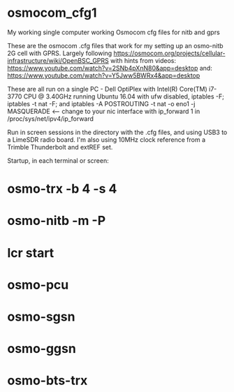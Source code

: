# osmocom_cfg1
My working single computer working Osmocom cfg files for nitb and gprs

These are the osmocom .cfg files that work for my setting up an osmo-nitb 2G cell with GPRS.
Largely following https://osmocom.org/projects/cellular-infrastructure/wiki/OpenBSC_GPRS
with hints from videos: https://www.youtube.com/watch?v=2SNb4pXnN80&app=desktop
and: https://www.youtube.com/watch?v=Y5Jww5BWRx4&app=desktop

These are all run on a single PC - Dell OptiPlex with Intel(R) Core(TM) i7-3770 CPU @ 3.40GHz running Ubuntu 16.04
with ufw disabled, iptables -F; iptables -t nat -F; and
  iptables -A POSTROUTING -t nat -o eno1 -j MASQUERADE      <-- change to your nic interface 
with ip_forward 1 in /proc/sys/net/ipv4/ip_forward

Run in screen sessions in the directory with the .cfg files, and using USB3 to a LimeSDR radio board.
I'm also using 10MHz clock reference from a Trimble Thunderbolt and extREF set.

Startup, in each terminal or screen:
# osmo-trx -b 4 -s 4
# osmo-nitb -m -P
# lcr start
# osmo-pcu
# osmo-sgsn
# osmo-ggsn
# osmo-bts-trx
